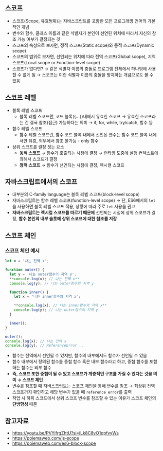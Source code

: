 ## 스코프

- 스코프(Scope, 유효범위)는 자바스크립트를 포함한 모든 프로그래밍 언어의 기본적인 개념
- 변수와 함수, 클래스 이름과 같은 식별자가 본인이 선언된 위치에 따라서 자신의 참조 가능 여부가 결정되는 것
- 스코프의 속성으로 보자면, 정적 스코프(Static scope)와 동적 스코프(Dynamic scope)
- 스코프의 범위로 보자면, 선언되는 위치에 따라 전역 스코프(Global scope), 지역 스코프(Local scope or Function-level scope)
- 스코프가 없다면? → 같은 식별자 이름의 충돌로 프로그램 전체에서 하나밖에 사용할 수 없게 됨 → 스코프는 이런 식별자 이름의 충돌을 방지하는 개념으로도 볼 수 있음

## 스코프 레벨

- 블록 레벨 스코프
  - 블록 레벨 스코프란, 코드 블록({…})내에서 유효한 스코프 → 유효한 스코프라는 건 결국 참조(접근) 가능하다는 의미 → if, for, while, try/catch, 함수 등
- 함수 레벨 스코프
  - 함수 레벨 스코프란, 함수 코드 블록 내에서 선언된 변수는 함수 코드 블록 내에서만 유효, 외부에서 참조 불가능 - only 함수
- 상위 스코프를 결정 짓는 요소
  - **동적 스코프** → 함수가 호출되는 시점에 결정 → 런타임 도중에 실행 컨텍스트에 의해서 스코프가 결정
  - **정적 스코프** → 함수가 선언되는 시점에 결정, 렉시컬 스코프

## 자바스크립트에서의 스코프

- 대부분의 C-family language는 블록 레벨 스코프(block-level scope)
- 자바스크립트는 함수 레벨 스코프(function-level scope) → 단, ES6에서의 `let`을 사용하면 블록 레벨 스코프 적용, 상황에 따라 주로 `let` 사용을 권고
- **자바스크립트는 렉시컬 스코프를 따르기 때문에** 선언되는 시점에 상위 스코프가 결정, **함수 본인의 내부 슬롯에 상위 스코프에 대한 참조를 저장**

## 스코프 체인

### 스코프 체인 예시

```jsx
let x = '나는 전역 x';

function outer() {
  let y = '나는 outer함수의 지역 y';
  **console.log(x); // 나는 전역 x**
  console.log(y); // 나는 outer함수의 지역 y

  function inner() {
    let x = '나는 inner함수의 지역 x';

    **console.log(x); // 나는 inner함수의 지역 x**
    console.log(y); // 나는 outer함수의 지역 y
  }

  inner();
}

outer();
console.log(x); // 나는 전역 x
console.log(y); // ReferenceError ..
```

- 함수는 전역에서 선언될 수 있지만, 함수의 내부에서도 함수가 선언될 수 있음
- 함수 내부에서 정의된 함수를 중첩 함수 혹은 내부 함수라고 하고, 중첩 함수를 포함하는 함수는 외부 함수
- **즉, 스코프 또한 중첩이 될 수 있고 스코프가 계층적인 구조를 가질 수 있다는 것을 의미 → 스코프 체인**
- 변수를 참조할 때 자바스크립트는 스코프 체인을 통해 변수를 참조 → 최상위 전역 스코프까지 확인하고 해당 변수가 없을 때 `reference error`를 출력
- 작업 시 하위 스코프에서 상위 스코프 변수를 참조할 수 있는 이유가 스코프 체인의 **단방향성** 때문

## 참고자료

- https://youtu.be/PVYjfrgZhtU?si=iLk8C8vO1qpfvyWs
- https://poiemaweb.com/js-scope
- https://poiemaweb.com/es6-block-scope
